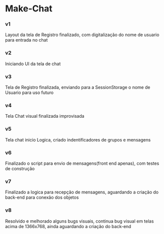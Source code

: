 # Make-Chat

### v1 
Layout da tela de Registro finalizado, com digitalização do nome de usuario para entrada no chat
### v2
Iniciando UI da tela de chat
### v3
Tela de Registro finalizada, enviando para a SessionStorage o nome de Usuario para uso futuro
### v4
Tela Chat visual finalizada improvisada
### v5
Tela chat inicio Logica, criado indentificadores de grupos e mensagens
### v6
Finalizado o script para envio de mensagens(front end apenas), com testes de construção
### v7
Finalizado a logica para recepção de mensagens, aguardando a criação do back-end para conexão dos objetos
### v8
Resolvido e melhorado alguns bugs visuais, continua bug visual em telas acima de 1366x768, ainda aguardando a criação do back-end